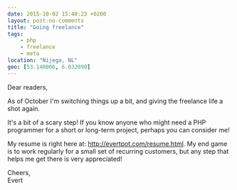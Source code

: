 ```yaml
---
date: 2015-10-02 15:40:23 +0200 
layout: post-no-comments
title: "Going freelance"
tags:
    - php
    - freelance
    - meta
location: "Nijega, NL"
geo: [53.140006, 6.032090]
---
```


Dear readers,

As of October I'm switching things up a bit, and giving the freelance life a
shot again.

It's a bit of a scary step! If you know anyone who might need a PHP programmer
for a short or long-term project, perhaps you can consider me!

My resume is right here at: <http://evertpot.com/resume.html>. My end game is
to work regularly for a small set of recurring customers, but any step that
helps me get there is very appreciated!

Cheers,  
Evert
